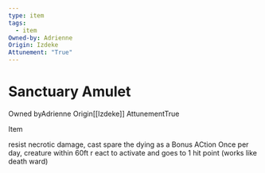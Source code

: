 ```yaml
---
type: item
tags:
  - item
Owned-by: Adrienne
Origin: Izdeke
Attunement: "True"
---
```


#  Sanctuary Amulet

<span class="dataview inline-field"><span class="inline-field-key">Owned by</span><span class="inline-field-value">Adrienne</span></span>
<span class="dataview inline-field"><span class="inline-field-key">Origin</span><span class="inline-field-value">[[Izdeke]]</span></span>
<span class="dataview inline-field"><span class="inline-field-key">Attunement</span><span class="inline-field-value">True</span></span>

Item

resist necrotic damage, 
cast spare the dying as a Bonus ACtion
Once per day, creature within 60ft r
eact to activate and goes to 1 hit point (works like death ward)

